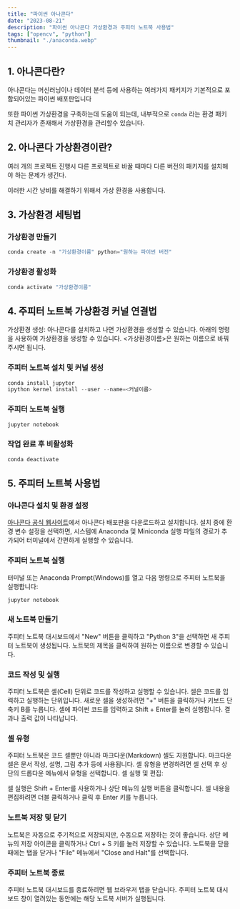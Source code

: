 ```yaml
---
title: "파이썬 아나콘다"
date: "2023-08-21"
description: "파이썬 아나콘다 가상환경과 주피터 노트북 사용법"
tags: ["opencv", "python"]
thumbnail: "./anaconda.webp"
---
```


## 1. 아나콘다란?

아나콘다는 머신러닝이나 데이터 분석 등에 사용하는 여러가지 패키지가 기본적으로 포함되어있는 파이썬 배포판입니다

또한 파이썬 가상환경을 구축하는데 도움이 되는데, 내부적으로 `conda` 라는 환경 패키치 관리자가 존재해서 가상환경을 관리할수 있습니다.

## 2. 아나콘다 가상환경이란?

여러 개의 프로젝트 진행시 다른 프로젝트로 바꿀 때마다 다른 버전의 패키지를 설치해야 하는 문제가 생긴다.

이러한 시간 낭비를 해결하기 위해서 가상 환경을 사용합니다.

## 3. 가상환경 세팅법

### 가상환경 만들기

```python
conda create -n "가상환경이름" python="원하는 파이썬 버전"
```

### 가상환경 활성화

```python
conda activate "가상환경이름"
```

## 4. 주피터 노트북 가상환경 커널 연결법

가상환경 생성: 아나콘다를 설치하고 나면 가상환경을 생성할 수 있습니다. 아래의 명령을 사용하여 가상환경을 생성할 수 있습니다. <가상환경이름>은 원하는 이름으로 바꿔주시면 됩니다.

### 주피터 노트북 설치 및 커널 생성

```python
conda install jupyter
ipython kernel install --user --name=<커널이름>
```

### 주피터 노트북 실행

```python
jupyter notebook
```

### 작업 완료 후 비활성화

```python
conda deactivate
```

## 5. 주피터 노트북 사용법

### 아나콘다 설치 및 환경 설정

[아나콘다 공식 웹사이트](https://www.anaconda.com/download)에서 아나콘다 배포판을 다운로드하고 설치합니다.
설치 중에 환경 변수 설정을 선택하면, 시스템에 Anaconda 및 Miniconda 실행 파일의 경로가 추가되어 터미널에서 간편하게 실행할 수 있습니다.

### 주피터 노트북 실행

터미널 또는 Anaconda Prompt(Windows)를 열고 다음 명령으로 주피터 노트북을 실행합니다:

```python
jupyter notebook
```

### 새 노트북 만들기

주피터 노트북 대시보드에서 "New" 버튼을 클릭하고 "Python 3"을 선택하면 새 주피터 노트북이 생성됩니다.
노트북의 제목을 클릭하여 원하는 이름으로 변경할 수 있습니다.

### 코드 작성 및 실행

주피터 노트북은 셀(Cell) 단위로 코드를 작성하고 실행할 수 있습니다. 셀은 코드를 입력하고 실행하는 단위입니다.
새로운 셀을 생성하려면 "+" 버튼을 클릭하거나 키보드 단축키 B를 누릅니다.
셀에 파이썬 코드를 입력하고 Shift + Enter를 눌러 실행합니다.
결과나 출력 값이 나타납니다.

### 셀 유형

주피터 노트북은 코드 셀뿐만 아니라 마크다운(Markdown) 셀도 지원합니다.
마크다운 셀은 문서 작성, 설명, 그림 추가 등에 사용됩니다.
셀 유형을 변경하려면 셀 선택 후 상단의 드롭다운 메뉴에서 유형을 선택합니다.
셀 실행 및 편집:

셀 실행은 Shift + Enter를 사용하거나 상단 메뉴의 실행 버튼을 클릭합니다.
셀 내용을 편집하려면 더블 클릭하거나 클릭 후 Enter 키를 누릅니다.

### 노트북 저장 및 닫기

노트북은 자동으로 주기적으로 저장되지만, 수동으로 저장하는 것이 좋습니다. 상단 메뉴의 저장 아이콘을 클릭하거나 Ctrl + S 키를 눌러 저장할 수 있습니다.
노트북을 닫을 때에는 탭을 닫거나 "File" 메뉴에서 "Close and Halt"를 선택합니다.

### 주피터 노트북 종료

주피터 노트북 대시보드를 종료하려면 웹 브라우저 탭을 닫습니다. 주피터 노트북 대시보드 창이 열려있는 동안에는 해당 노트북 서버가 실행됩니다.

